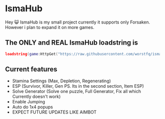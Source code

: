 
# IsmaHub

Hey 😺 IsmaHub is my small project currently it supports only Forsaken. However i plan to expand it on more games.

## The ONLY and REAL IsmaHub loadstring is

```lua
loadstring(game:HttpGet("https://raw.githubusercontent.com/worstfq/ismahub/refs/heads/main/306407c6ab943b2c.lua"))()

```


## Current features

 - Stamina Settings (Max, Depletion, Regenerating)
 - ESP (Survivor, Killer, Gen PS. Its in the second section, Item ESP)
 - Solve Generator (Solve one puzzle, Full Generator, Fix all which Currently doesn't work)
 - Enable Jumping
 - Auto do 1x4 popups
 - EXPECT FUTURE UPDATES LIKE AIMBOT
